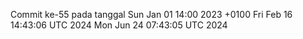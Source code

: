 Commit ke-55 pada tanggal Sun Jan 01 14:00 2023 +0100
Fri Feb 16 14:43:06 UTC 2024
Mon Jun 24 07:43:05 UTC 2024
